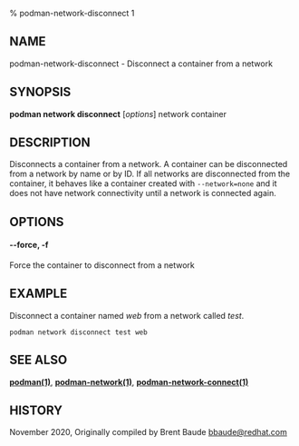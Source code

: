 % podman-network-disconnect 1

## NAME
podman\-network\-disconnect - Disconnect a container from a network

## SYNOPSIS
**podman network disconnect** [*options*] network container

## DESCRIPTION
Disconnects a container from a network. A container can be disconnected from a network by name or by ID.
If all networks are disconnected from the container, it behaves like a container created with `--network=none`
and it does not have network connectivity until a network is connected again.


## OPTIONS
#### **--force**, **-f**

Force the container to disconnect from a network

## EXAMPLE
Disconnect a container named *web* from a network called *test*.

```
podman network disconnect test web
```


## SEE ALSO
**[podman(1)](podman.1.md)**, **[podman-network(1)](podman-network.1.md)**, **[podman-network-connect(1)](podman-network-connect.1.md)**

## HISTORY
November 2020, Originally compiled by Brent Baude <bbaude@redhat.com>
